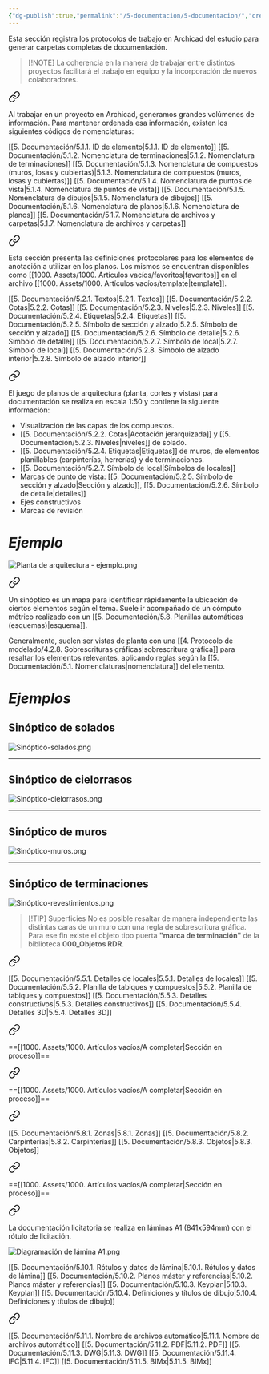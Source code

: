 ```yaml
---
{"dg-publish":true,"permalink":"/5-documentacion/5-documentacion/","created":"2024-12-17T10:55:16.458-03:00","updated":"2025-01-28T19:21:27.012-03:00"}
---
```


Esta sección registra los protocolos de trabajo en Archicad del estudio para generar carpetas completas de documentación.

> [!NOTE] La coherencia en la manera de trabajar entre distintos proyectos facilitará el trabajo en equipo y la incorporación de nuevos colaboradores.


<div class="transclusion internal-embed is-loaded"><a class="markdown-embed-link" href="/5-documentacion/5-1-nomenclaturas/" aria-label="Open link"><svg xmlns="http://www.w3.org/2000/svg" width="24" height="24" viewBox="0 0 24 24" fill="none" stroke="currentColor" stroke-width="2" stroke-linecap="round" stroke-linejoin="round" class="svg-icon lucide-link"><path d="M10 13a5 5 0 0 0 7.54.54l3-3a5 5 0 0 0-7.07-7.07l-1.72 1.71"></path><path d="M14 11a5 5 0 0 0-7.54-.54l-3 3a5 5 0 0 0 7.07 7.07l1.71-1.71"></path></svg></a><div class="markdown-embed">




Al trabajar en un proyecto en Archicad, generamos grandes volúmenes de información. Para mantener ordenada esa información, existen los siguientes códigos de nomenclaturas:

[[5. Documentación/5.1.1. ID de elemento\|5.1.1. ID de elemento]]
[[5. Documentación/5.1.2. Nomenclatura de terminaciones\|5.1.2. Nomenclatura de terminaciones]]
[[5. Documentación/5.1.3. Nomenclatura de compuestos (muros, losas y cubiertas)\|5.1.3. Nomenclatura de compuestos (muros, losas y cubiertas)]]
[[5. Documentación/5.1.4. Nomenclatura de puntos de vista\|5.1.4. Nomenclatura de puntos de vista]]
[[5. Documentación/5.1.5. Nomenclatura de dibujos\|5.1.5. Nomenclatura de dibujos]]
[[5. Documentación/5.1.6. Nomenclatura de planos\|5.1.6. Nomenclatura de planos]]
[[5. Documentación/5.1.7. Nomenclatura de archivos y carpetas\|5.1.7. Nomenclatura de archivos y carpetas]]

</div></div>



<div class="transclusion internal-embed is-loaded"><a class="markdown-embed-link" href="/5-documentacion/5-2-anotacion/" aria-label="Open link"><svg xmlns="http://www.w3.org/2000/svg" width="24" height="24" viewBox="0 0 24 24" fill="none" stroke="currentColor" stroke-width="2" stroke-linecap="round" stroke-linejoin="round" class="svg-icon lucide-link"><path d="M10 13a5 5 0 0 0 7.54.54l3-3a5 5 0 0 0-7.07-7.07l-1.72 1.71"></path><path d="M14 11a5 5 0 0 0-7.54-.54l-3 3a5 5 0 0 0 7.07 7.07l1.71-1.71"></path></svg></a><div class="markdown-embed">




Esta sección presenta las definiciones protocolares para los elementos de anotación a utilizar en los planos. Los mismos se encuentran disponibles como [[1000. Assets/1000. Artículos vacíos/favoritos\|favoritos]] en el archivo [[1000. Assets/1000. Artículos vacíos/template\|template]].

[[5. Documentación/5.2.1. Textos\|5.2.1. Textos]]
[[5. Documentación/5.2.2. Cotas\|5.2.2. Cotas]]
[[5. Documentación/5.2.3. Niveles\|5.2.3. Niveles]]
[[5. Documentación/5.2.4. Etiquetas\|5.2.4. Etiquetas]]
[[5. Documentación/5.2.5. Símbolo de sección y alzado\|5.2.5. Símbolo de sección y alzado]]
[[5. Documentación/5.2.6. Símbolo de detalle\|5.2.6. Símbolo de detalle]]
[[5. Documentación/5.2.7. Símbolo de local\|5.2.7. Símbolo de local]]
[[5. Documentación/5.2.8. Símbolo de alzado interior\|5.2.8. Símbolo de alzado interior]]

</div></div>



<div class="transclusion internal-embed is-loaded"><a class="markdown-embed-link" href="/5-documentacion/5-3-planos-de-arquitectura/" aria-label="Open link"><svg xmlns="http://www.w3.org/2000/svg" width="24" height="24" viewBox="0 0 24 24" fill="none" stroke="currentColor" stroke-width="2" stroke-linecap="round" stroke-linejoin="round" class="svg-icon lucide-link"><path d="M10 13a5 5 0 0 0 7.54.54l3-3a5 5 0 0 0-7.07-7.07l-1.72 1.71"></path><path d="M14 11a5 5 0 0 0-7.54-.54l-3 3a5 5 0 0 0 7.07 7.07l1.71-1.71"></path></svg></a><div class="markdown-embed">




El juego de planos de arquitectura (planta, cortes y vistas) para documentación se realiza en escala 1:50 y contiene la siguiente información:
- Visualización de las capas de los compuestos.
- [[5. Documentación/5.2.2. Cotas\|Acotación jerarquizada]] y [[5. Documentación/5.2.3. Niveles\|niveles]] de solado.
- [[5. Documentación/5.2.4. Etiquetas\|Etiquetas]] de muros, de elementos planillables (carpinterías, herrerías) y de terminaciones.
- [[5. Documentación/5.2.7. Símbolo de local\|Símbolos de locales]]
- Marcas de punto de vista: [[5. Documentación/5.2.5. Símbolo de sección y alzado\|Sección y alzado]], [[5. Documentación/5.2.6. Símbolo de detalle\|detalles]]
- Ejes constructivos
- Marcas de revisión

# *Ejemplo*
![Planta de arquitectura - ejemplo.png](/img/user/1000.%20Assets/1000.%20Im%C3%A1genes/Planta%20de%20arquitectura%20-%20ejemplo.png)

</div></div>



<div class="transclusion internal-embed is-loaded"><a class="markdown-embed-link" href="/5-documentacion/5-4-sinopticos/" aria-label="Open link"><svg xmlns="http://www.w3.org/2000/svg" width="24" height="24" viewBox="0 0 24 24" fill="none" stroke="currentColor" stroke-width="2" stroke-linecap="round" stroke-linejoin="round" class="svg-icon lucide-link"><path d="M10 13a5 5 0 0 0 7.54.54l3-3a5 5 0 0 0-7.07-7.07l-1.72 1.71"></path><path d="M14 11a5 5 0 0 0-7.54-.54l-3 3a5 5 0 0 0 7.07 7.07l1.71-1.71"></path></svg></a><div class="markdown-embed">




Un sinóptico es un mapa para identificar rápidamente la ubicación de ciertos elementos según el tema. Suele ir acompañado de un cómputo métrico realizado con un [[5. Documentación/5.8. Planillas automáticas (esquemas)\|esquema]].

Generalmente, suelen ser vistas de planta con una [[4. Protocolo de modelado/4.2.8. Sobrescrituras gráficas\|sobrescritura gráfica]] para resaltar los elementos relevantes, aplicando reglas según la [[5. Documentación/5.1. Nomenclaturas\|nomenclatura]] del elemento.

# *Ejemplos*
## Sinóptico de solados

![Sinóptico-solados.png](/img/user/1000.%20Assets/1000.%20Im%C3%A1genes/Sin%C3%B3ptico-solados.png)

---
## Sinóptico de cielorrasos
![Sinóptico-cielorrasos.png](/img/user/1000.%20Assets/1000.%20Im%C3%A1genes/Sin%C3%B3ptico-cielorrasos.png)

---
## Sinóptico de muros
![Sinóptico-muros.png](/img/user/1000.%20Assets/1000.%20Im%C3%A1genes/Sin%C3%B3ptico-muros.png)

---
## Sinóptico de terminaciones

![Sinóptico-revestimientos.png](/img/user/1000.%20Assets/1000.%20Im%C3%A1genes/Sin%C3%B3ptico-revestimientos.png)

> [!TIP] Superficies
> No es posible resaltar de manera independiente las distintas caras de un muro con una regla de sobrescritura gráfica. Para ese fin existe el objeto tipo puerta **"marca de terminación"** de la biblioteca **000_Objetos RDR**.




</div></div>



<div class="transclusion internal-embed is-loaded"><a class="markdown-embed-link" href="/5-documentacion/5-5-detalles/" aria-label="Open link"><svg xmlns="http://www.w3.org/2000/svg" width="24" height="24" viewBox="0 0 24 24" fill="none" stroke="currentColor" stroke-width="2" stroke-linecap="round" stroke-linejoin="round" class="svg-icon lucide-link"><path d="M10 13a5 5 0 0 0 7.54.54l3-3a5 5 0 0 0-7.07-7.07l-1.72 1.71"></path><path d="M14 11a5 5 0 0 0-7.54-.54l-3 3a5 5 0 0 0 7.07 7.07l1.71-1.71"></path></svg></a><div class="markdown-embed">




[[5. Documentación/5.5.1. Detalles de locales\|5.5.1. Detalles de locales]]
[[5. Documentación/5.5.2. Planilla de tabiques y compuestos\|5.5.2. Planilla de tabiques y compuestos]]
[[5. Documentación/5.5.3. Detalles constructivos\|5.5.3. Detalles constructivos]]
[[5. Documentación/5.5.4. Detalles 3D\|5.5.4. Detalles 3D]]

</div></div>



<div class="transclusion internal-embed is-loaded"><a class="markdown-embed-link" href="/5-documentacion/5-6-plano-de-solados/" aria-label="Open link"><svg xmlns="http://www.w3.org/2000/svg" width="24" height="24" viewBox="0 0 24 24" fill="none" stroke="currentColor" stroke-width="2" stroke-linecap="round" stroke-linejoin="round" class="svg-icon lucide-link"><path d="M10 13a5 5 0 0 0 7.54.54l3-3a5 5 0 0 0-7.07-7.07l-1.72 1.71"></path><path d="M14 11a5 5 0 0 0-7.54-.54l-3 3a5 5 0 0 0 7.07 7.07l1.71-1.71"></path></svg></a><div class="markdown-embed">




==[[1000. Assets/1000. Artículos vacíos/A completar\|Sección en proceso]]==

</div></div>



<div class="transclusion internal-embed is-loaded"><a class="markdown-embed-link" href="/5-documentacion/5-7-plano-de-cielorrasos/" aria-label="Open link"><svg xmlns="http://www.w3.org/2000/svg" width="24" height="24" viewBox="0 0 24 24" fill="none" stroke="currentColor" stroke-width="2" stroke-linecap="round" stroke-linejoin="round" class="svg-icon lucide-link"><path d="M10 13a5 5 0 0 0 7.54.54l3-3a5 5 0 0 0-7.07-7.07l-1.72 1.71"></path><path d="M14 11a5 5 0 0 0-7.54-.54l-3 3a5 5 0 0 0 7.07 7.07l1.71-1.71"></path></svg></a><div class="markdown-embed">




==[[1000. Assets/1000. Artículos vacíos/A completar\|Sección en proceso]]==

</div></div>



<div class="transclusion internal-embed is-loaded"><a class="markdown-embed-link" href="/5-documentacion/5-8-planillas-automaticas-esquemas/" aria-label="Open link"><svg xmlns="http://www.w3.org/2000/svg" width="24" height="24" viewBox="0 0 24 24" fill="none" stroke="currentColor" stroke-width="2" stroke-linecap="round" stroke-linejoin="round" class="svg-icon lucide-link"><path d="M10 13a5 5 0 0 0 7.54.54l3-3a5 5 0 0 0-7.07-7.07l-1.72 1.71"></path><path d="M14 11a5 5 0 0 0-7.54-.54l-3 3a5 5 0 0 0 7.07 7.07l1.71-1.71"></path></svg></a><div class="markdown-embed">




[[5. Documentación/5.8.1. Zonas\|5.8.1. Zonas]]
[[5. Documentación/5.8.2. Carpinterías\|5.8.2. Carpinterías]]
[[5. Documentación/5.8.3. Objetos\|5.8.3. Objetos]]

</div></div>



<div class="transclusion internal-embed is-loaded"><a class="markdown-embed-link" href="/5-documentacion/5-9-mapa-de-vistas/" aria-label="Open link"><svg xmlns="http://www.w3.org/2000/svg" width="24" height="24" viewBox="0 0 24 24" fill="none" stroke="currentColor" stroke-width="2" stroke-linecap="round" stroke-linejoin="round" class="svg-icon lucide-link"><path d="M10 13a5 5 0 0 0 7.54.54l3-3a5 5 0 0 0-7.07-7.07l-1.72 1.71"></path><path d="M14 11a5 5 0 0 0-7.54-.54l-3 3a5 5 0 0 0 7.07 7.07l1.71-1.71"></path></svg></a><div class="markdown-embed">




==[[1000. Assets/1000. Artículos vacíos/A completar\|Sección en proceso]]==

</div></div>



<div class="transclusion internal-embed is-loaded"><a class="markdown-embed-link" href="/5-documentacion/5-10-laminas/" aria-label="Open link"><svg xmlns="http://www.w3.org/2000/svg" width="24" height="24" viewBox="0 0 24 24" fill="none" stroke="currentColor" stroke-width="2" stroke-linecap="round" stroke-linejoin="round" class="svg-icon lucide-link"><path d="M10 13a5 5 0 0 0 7.54.54l3-3a5 5 0 0 0-7.07-7.07l-1.72 1.71"></path><path d="M14 11a5 5 0 0 0-7.54-.54l-3 3a5 5 0 0 0 7.07 7.07l1.71-1.71"></path></svg></a><div class="markdown-embed">




La documentación licitatoria se realiza en láminas A1 (841x594mm) con el rótulo de licitación.

![Diagramación de lámina A1.png](/img/user/1000.%20Assets/1000.%20Im%C3%A1genes/Diagramaci%C3%B3n%20de%20l%C3%A1mina%20A1.png)

[[5. Documentación/5.10.1. Rótulos y datos de lámina\|5.10.1. Rótulos y datos de lámina]]
[[5. Documentación/5.10.2. Planos máster y referencias\|5.10.2. Planos máster y referencias]]
[[5. Documentación/5.10.3. Keyplan\|5.10.3. Keyplan]]
[[5. Documentación/5.10.4. Definiciones y títulos de dibujo\|5.10.4. Definiciones y títulos de dibujo]]

</div></div>



<div class="transclusion internal-embed is-loaded"><a class="markdown-embed-link" href="/5-documentacion/5-11-publicacion/" aria-label="Open link"><svg xmlns="http://www.w3.org/2000/svg" width="24" height="24" viewBox="0 0 24 24" fill="none" stroke="currentColor" stroke-width="2" stroke-linecap="round" stroke-linejoin="round" class="svg-icon lucide-link"><path d="M10 13a5 5 0 0 0 7.54.54l3-3a5 5 0 0 0-7.07-7.07l-1.72 1.71"></path><path d="M14 11a5 5 0 0 0-7.54-.54l-3 3a5 5 0 0 0 7.07 7.07l1.71-1.71"></path></svg></a><div class="markdown-embed">




[[5. Documentación/5.11.1. Nombre de archivos automático\|5.11.1. Nombre de archivos automático]]
[[5. Documentación/5.11.2. PDF\|5.11.2. PDF]]
[[5. Documentación/5.11.3. DWG\|5.11.3. DWG]]
[[5. Documentación/5.11.4. IFC\|5.11.4. IFC]]
[[5. Documentación/5.11.5. BIMx\|5.11.5. BIMx]]


</div></div>
